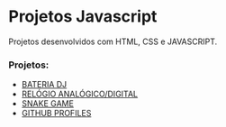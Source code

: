 # Projetos Javascript
 Projetos desenvolvidos com HTML, CSS e JAVASCRIPT.
 
 ### Projetos:
 
 - [BATERIA DJ](https://github.com/esdrasgomes/projetos-javascript/tree/master/bateria-dj-js)
 - [RELÓGIO ANALÓGICO/DIGITAL](https://github.com/esdrasgomes/projetos-javascript/tree/master/relogio-js)
 - [SNAKE GAME](https://github.com/esdrasgomes/projetos-javascript/tree/master/snake-game)
 - [GITHUB PROFILES](https://github.com/esdrasgomes/projetos-javascript/tree/master/github-profiles)
